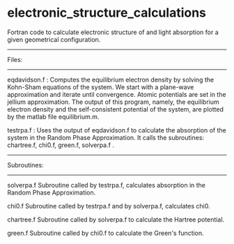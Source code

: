 # electronic_structure_calculations
Fortran code to calculate electronic structure of and light absorption for a given geometrical configuration.



**************************************************
Files:
**************************************************

eqdavidson.f :
    Computes the equilibrium electron density
    by solving the Kohn-Sham equations of the system.
    We start with a plane-wave approximation and iterate
    until convergence.
    Atomic potentials are set in the jellium approximation.
    The output of
    this program, namely, the equilibrium electron density and the
    self-consistent potential of the system, are plotted by the matlab
    file equilibrium.m.

testrpa.f :
    Uses the output of eqdavidson.f to calculate the absorption of the
    system in the Random Phase Approximation.  It calls the
    subroutines: chartree.f, chi0.f, green.f, solverpa.f .


**************************************************
Subroutines: 
**************************************************

solverpa.f
    Subroutine called by testrpa.f, calculates
    absorption in the Random Phase Approximation.

chi0.f
    Subroutine called by testrpa.f and by solverpa.f, calculates chi0.

chartree.f
    Subroutine called by solverpa.f to calculate the Hartree potential.

green.f 
    Subroutine called by chi0.f to calculate the Green's function.



